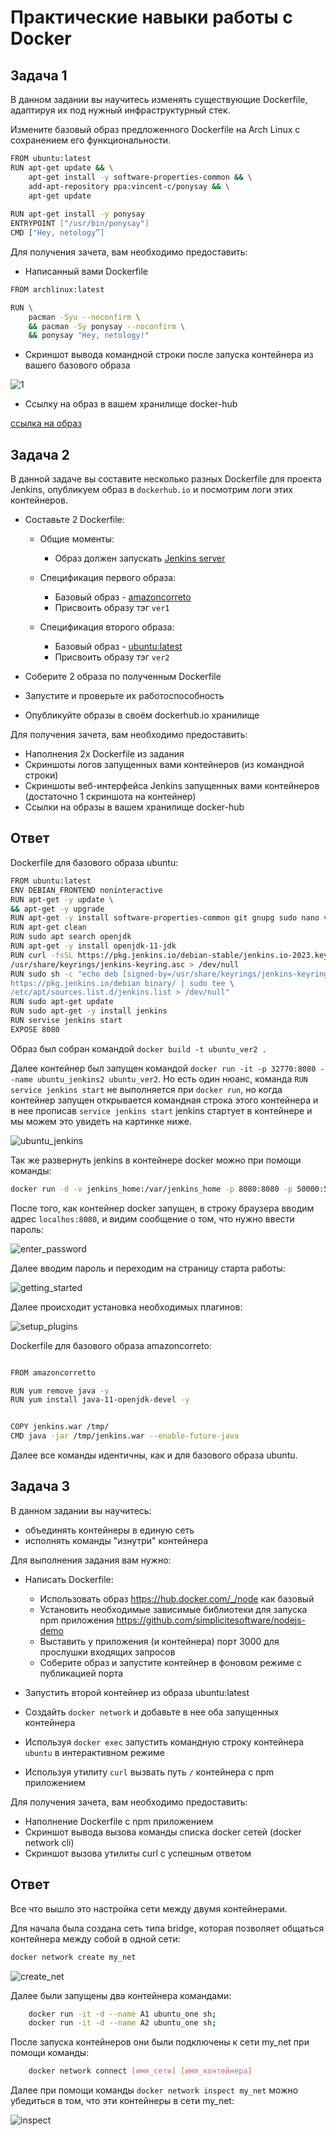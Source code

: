 # Практические навыки работы с Docker

## Задача 1

В данном задании вы научитесь изменять существующие Dockerfile, адаптируя их под нужный инфраструктурный стек.

Измените базовый образ предложенного Dockerfile на Arch Linux c сохранением его функциональности.

```bash
FROM ubuntu:latest
RUN apt-get update && \
    apt-get install -y software-properties-common && \
    add-apt-repository ppa:vincent-c/ponysay && \
    apt-get update
 
RUN apt-get install -y ponysay
ENTRYPOINT ["/usr/bin/ponysay"]
CMD ["Hey, netology”]
```

Для получения зачета, вам необходимо предоставить:
- Написанный вами Dockerfile
```bash
FROM archlinux:latest

RUN \
    pacman -Syu --noconfirm \
    && pacman -Sy ponysay --noconfirm \ 
    && ponysay "Hey, netology!"
```

- Скриншот вывода командной строки после запуска контейнера из вашего базового образа

![1](./img/1.jpg)

- Ссылку на образ в вашем хранилище docker-hub

[ссылка на образ](https://hub.docker.com/repository/docker/vladimirkraft/archlinux/general)

## Задача 2 
В данной задаче вы составите несколько разных Dockerfile для проекта Jenkins, опубликуем образ в `dockerhub.io` и посмотрим логи этих контейнеров.

- Составьте 2 Dockerfile:

    - Общие моменты:
        - Образ должен запускать [Jenkins server](https://www.jenkins.io/download/)
        
    - Спецификация первого образа:
        - Базовый образ - [amazoncorreto](https://hub.docker.com/_/amazoncorretto)
        - Присвоить образу тэг `ver1` 
    
    - Спецификация второго образа:
        - Базовый образ - [ubuntu:latest](https://hub.docker.com/_/ubuntu)
        - Присвоить образу тэг `ver2` 

- Соберите 2 образа по полученным Dockerfile
- Запустите и проверьте их работоспособность
- Опубликуйте образы в своём dockerhub.io хранилище

Для получения зачета, вам необходимо предоставить:
- Наполнения 2х Dockerfile из задания
- Скриншоты логов запущенных вами контейнеров (из командной строки)
- Скриншоты веб-интерфейса Jenkins запущенных вами контейнеров (достаточно 1 скриншота на контейнер)
- Ссылки на образы в вашем хранилище docker-hub


## Ответ

Dockerfile для базового образа ubuntu:

```bash
FROM ubuntu:latest
ENV DEBIAN_FRONTEND noninteractive
RUN apt-get -y update \
&& apt-get -y upgrade
RUN apt-get -y install software-properties-common git gnupg sudo nano vim wget curl zip unzip build-essential libtool autoconf uuid-dev pkg-config libsodium-dev lynx-common tcl inetutils-pi>
RUN apt-get clean
RUN sudo apt search openjdk
RUN apt-get -y install openjdk-11-jdk
RUN curl -fsSL https://pkg.jenkins.io/debian-stable/jenkins.io-2023.key | sudo tee \
/usr/share/keyrings/jenkins-keyring.asc > /dev/null
RUN sudo sh -c "echo deb [signed-by=/usr/share/keyrings/jenkins-keyring.asc] \
https://pkg.jenkins.io/debian binary/ | sudo tee \
/etc/apt/sources.list.d/jenkins.list > /dev/null"
RUN sudo apt-get update
RUN sudo apt-get -y install jenkins
RUN servise jenkins start
EXPOSE 8080

```

Образ был собран командой `docker build -t ubuntu_ver2 .`

Далее контейнер был запущен командой `docker run -it -p 32770:8080 --name ubuntu_jenkins2 ubuntu_ver2`. Но есть один нюанс, команда `RUN service jenkins start` не выполняется при `docker run`, но когда контейнер запущен открывается командная строка этого контейнера и в нее прописав `service jenkins start`  jenkins стартует в контейнере и мы можем это увидеть на картинке ниже.

![ubuntu_jenkins](./img/ubuntu_jenkins.jpg)


Так же развернуть jenkins в контейнере docker можно при помощи команды:

```bash
docker run -d -v jenkins_home:/var/jenkins_home -p 8080:8080 -p 50000:50000 --restart=on-failure jenkins/jenkins:lts-jdk11
```

После того, как контейнер docker запущен, в строку браузера вводим адрес `localhos:8080`, и видим сообщение о том, что нужно ввести пароль:

![enter_password](./img/2.jpg)


Далее вводим пароль и переходим на страницу старта работы:

![getting_started](./img/2.1.jpg)

Далее происходит установка необходимых плагинов:

![setup_plugins](./img/2.2.jpg)


Dockerfile для базового образа amazoncorreto:

```bash

FROM amazoncorretto

RUN yum remove java -y
RUN yum install java-11-openjdk-devel -y


COPY jenkins.war /tmp/
CMD java -jar /tmp/jenkins.war --enable-future-java


```

Далее все команды идентичны, как и для базового образа ubuntu.


## Задача 3 

В данном задании вы научитесь:
- объединять контейнеры в единую сеть
- исполнять команды "изнутри" контейнера

Для выполнения задания вам нужно:
- Написать Dockerfile: 
    - Использовать образ https://hub.docker.com/_/node как базовый
    - Установить необходимые зависимые библиотеки для запуска npm приложения https://github.com/simplicitesoftware/nodejs-demo
    - Выставить у приложения (и контейнера) порт 3000 для прослушки входящих запросов  
    - Соберите образ и запустите контейнер в фоновом режиме с публикацией порта

- Запустить второй контейнер из образа ubuntu:latest 
- Создайть `docker network` и добавьте в нее оба запущенных контейнера
- Используя `docker exec` запустить командную строку контейнера `ubuntu` в интерактивном режиме
- Используя утилиту `curl` вызвать путь `/` контейнера с npm приложением  

Для получения зачета, вам необходимо предоставить:
- Наполнение Dockerfile с npm приложением
- Скриншот вывода вызова команды списка docker сетей (docker network cli)
- Скриншот вызова утилиты curl с успешным ответом

## Ответ

Все что вышло это настройка сети между двумя контейнерами.

Для начала была создана сеть типа bridge, которая позволяет общаться контейнера между собой в одной сети:

```bash
docker network create my_net
```

![create_net](./img/network_create.jpg)

Далее были запущены два контейнера командами:

```bash
    docker run -it -d --name A1 ubuntu_one sh;
    docker run -it -d --name A2 ubuntu_one sh;
```

После запуска контейнеров они были подключены к сети my_net при помощи команды:

```bash 
    docker network connect [имя_сети] [имя_контейнера]
```

Далее при помощи команды `docker network inspect my_net` можно убедиться в том, что эти контейнеры в сети my_net:

![inspect](./img/net_inspect.jpg)




